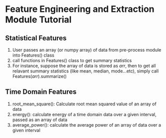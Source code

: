 # Feature Engineering and Extraction Module Tutorial
## Statistical Features
1. User passes an array (or numpy array) of data from pre-process module into Features() class
2. call functions in Features() class to get summary statistics
3. For instance, suppose the array of data is stored as *arr*, then to get all relavant summary statistics (like mean, median, mode...etc), simply call Features(*arr*).summarize()

## Time Domain Features
1. root_mean_square(): Calculate root mean squared value of an array of data
2. energy(): calculate energy of a time domain data over a given interval, passed as an array of data
3. average_power(): calculate the average power of an array of data over a given interval

